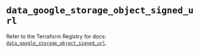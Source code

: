 # `data_google_storage_object_signed_url`

Refer to the Terraform Registry for docs: [`data_google_storage_object_signed_url`](https://registry.terraform.io/providers/hashicorp/google/5.12.0/docs/data-sources/storage_object_signed_url).
